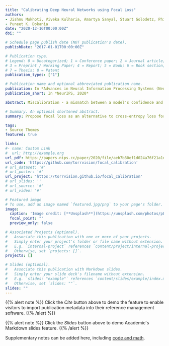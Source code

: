 ```yaml
---
title: "Calibrating Deep Neural Networks using Focal Loss"
authors:
- Jishnu Mukhoti, Viveka Kulharia, Amartya Sanyal, Stuart Golodetz, Philip H.S. Torr
- Puneet K. Dokania
date: "2020-12-16T00:00:00Z"
doi: ""

# Schedule page publish date (NOT publication's date).
publishDate: "2017-01-01T00:00:00Z"

# Publication type.
# Legend: 0 = Uncategorized; 1 = Conference paper; 2 = Journal article;
# 3 = Preprint / Working Paper; 4 = Report; 5 = Book; 6 = Book section;
# 7 = Thesis; 8 = Patent
publication_types: ["1"]

# Publication name and optional abbreviated publication name.
publication: In *Advances in Neural Information Processing Systems (NeurIPS), 2020*
publication_short: In *NeurIPS, 2020*

abstract: Miscalibration - a mismatch between a model's confidence and its correctness - of Deep Neural Networks (DNNs) makes their predictions hard to rely on. Ideally, we want networks to be accurate, calibrated and confident. We show that, as opposed to the standard cross-entropy loss, focal loss [Lin et. al., 2017] allows us to learn models that are already very well calibrated. When combined with temperature scaling, whilst preserving accuracy, it yields state-of-the-art calibrated models. We provide a thorough analysis of the factors causing miscalibration, and use the insights we glean from this to justify the empirically excellent performance of focal loss. To facilitate the use of focal loss in practice, we also provide a principled approach to automatically select the hyperparameter involved in the loss function. We perform extensive experiments on a variety of computer vision and NLP datasets, and with a wide variety of network architectures, and show that our approach achieves state-of-the-art calibration without compromising on accuracy in almost all cases.

# Summary. An optional shortened abstract.
summary: Propose focal loss as an alternative to cross-entropy loss for training well-calibrated, confident and accurate neural networks.

tags:
- Source Themes
featured: true

links:
#- name: Custom Link
#  url: http://example.org
url_pdf: https://papers.nips.cc/paper/2020/file/aeb7b30ef1d024a76f21a1d40e30c302-Paper.pdf
url_code: 'https://github.com/torrvision/focal_calibration'
# url_dataset: '#'
# url_poster: '#'
url_project: 'https://torrvision.github.io/focal_calibration'
# url_slides: ''
# url_source: '#'
# url_video: '#'

# Featured image
# To use, add an image named `featured.jpg/png` to your page's folder. 
image:
  caption: 'Image credit: [**Unsplash**](https://unsplash.com/photos/pLCdAaMFLTE)'
  focal_point: ""
  preview_only: false

# Associated Projects (optional).
#   Associate this publication with one or more of your projects.
#   Simply enter your project's folder or file name without extension.
#   E.g. `internal-project` references `content/project/internal-project/index.md`.
#   Otherwise, set `projects: []`.
projects: []

# Slides (optional).
#   Associate this publication with Markdown slides.
#   Simply enter your slide deck's filename without extension.
#   E.g. `slides: "example"` references `content/slides/example/index.md`.
#   Otherwise, set `slides: ""`.
slides: ""
---
```


{{% alert note %}}
Click the *Cite* button above to demo the feature to enable visitors to import publication metadata into their reference management software.
{{% /alert %}}

{{% alert note %}}
Click the *Slides* button above to demo Academic's Markdown slides feature.
{{% /alert %}}

Supplementary notes can be added here, including [code and math](https://sourcethemes.com/academic/docs/writing-markdown-latex/).

